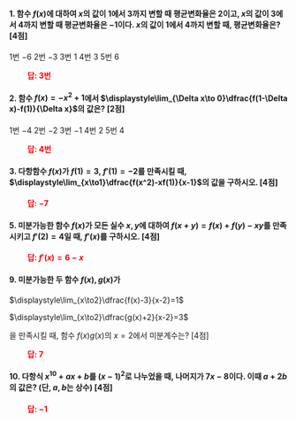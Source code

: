 #### 1. 함수 $f(x)$에 대하여 $x$의 값이 $1$에서 $3$까지 변할 때 평균변화율은 $2$이고, $x$의 값이 $3$에서 $4$까지 변할 때 평균변화율은 $-1$이다. $x$의 값이 $1$에서 $4$까지 변할 때, 평균변화율은? [4점]

1번 $-6$ 2번 $-3$ 3번 $1$ 4번 $3$ 5번 $6$

**<span style="color: red;">$\qquad$답: 3번</span>**

#### 2. 함수 $f(x)=-x^2+1$에서 $\displaystyle\lim_{\Delta x\to 0}\dfrac{f(1-\Delta x)-f(1)}{\Delta x}$의 값은? [2점]

1번 $-4$ 2번 $-2$ 3번 $-1$ 4번 $2$ 5번 $4$

**<span style="color: red;">$\qquad$답: 4번</span>**

#### 3. 다항함수 $f(x)$가 $f(1)=3,\ f'(1)=-2$를 만족시킬 때, $\displaystyle\lim_{x\to1}\dfrac{f(x^2)-xf(1)}{x-1}$의 값을 구하시오. [4점]

**<span style="color: red;">$\qquad$답: $-7$</span>**




#### 5. 미분가능한 함수 $f(x)$가 모든 실수 $x, y$에 대하여 $f(x+y)=f(x)+f(y)-xy$를 만족시키고 $f'(2)=4$일 때, $f'(x)$를 구하시오. [4점]

**<span style="color: red;">$\qquad$답: $f'(x)=6-x$</span>**



#### 9. 미분가능한 두 함수 $f(x), g(x)$가

$\displaystyle\lim_{x\to2}\dfrac{f(x)-3}{x-2}=1$

$\displaystyle\lim_{x\to2}\dfrac{g(x)+2}{x-2}=3$

을 만족시킬 때, 함수 $f(x)g(x)$의 $x=2$에서 미분계수는? [4점]

**<span style="color: red;">$\qquad$답: $7$</span>**

#### 10. 다항식 $x^{10}+ax+b$를 $(x-1)^2$로 나누었을 때, 나머지가 $7x-8$이다. 이때 $a+2b$의 값은? (단, $a, b$는 상수) [4점]

**<span style="color: red;">$\qquad$답: $-1$</span>**